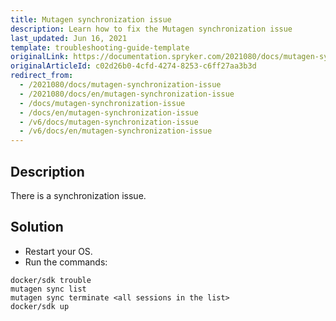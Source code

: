 ```yaml
---
title: Mutagen synchronization issue
description: Learn how to fix the Mutagen synchronization issue
last_updated: Jun 16, 2021
template: troubleshooting-guide-template
originalLink: https://documentation.spryker.com/2021080/docs/mutagen-synchronization-issue
originalArticleId: c02d26b0-4cfd-4274-8253-c6ff27aa3b3d
redirect_from:
  - /2021080/docs/mutagen-synchronization-issue
  - /2021080/docs/en/mutagen-synchronization-issue
  - /docs/mutagen-synchronization-issue
  - /docs/en/mutagen-synchronization-issue
  - /v6/docs/mutagen-synchronization-issue
  - /v6/docs/en/mutagen-synchronization-issue
---
```


## Description
There is a synchronization issue.

## Solution
* Restart your OS.
* Run the commands:
```
docker/sdk trouble
mutagen sync list
mutagen sync terminate <all sessions in the list>
docker/sdk up
```
